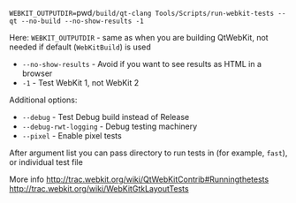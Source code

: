 `WEBKIT_OUTPUTDIR=`pwd`/build/qt-clang Tools/Scripts/run-webkit-tests --qt --no-build --no-show-results -1`

Here:
`WEBKIT_OUTPUTDIR` - same as when you are building QtWebKit, not needed if default (`WebKitBuild`) is used
* `--no-show-results` - Avoid if you want to see results as HTML in a browser
* `-1` - Test WebKit 1, not WebKit 2

Additional options:
* `--debug` - Test Debug build instead of Release
* `--debug-rwt-logging` - Debug testing machinery
* `--pixel` - Enable pixel tests

After argument list you can pass directory to run tests in (for example, `fast`), or individual test file

More info
http://trac.webkit.org/wiki/QtWebKitContrib#Runningthetests
http://trac.webkit.org/wiki/WebKitGtkLayoutTests
